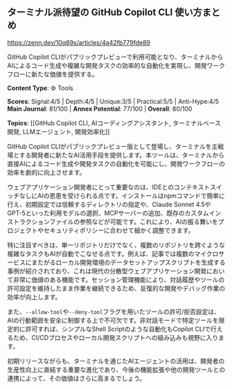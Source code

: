 ## ターミナル派待望の GitHub Copilot CLI 使い方まとめ

https://zenn.dev/10q89s/articles/4a42fb779fde89

GitHub Copilot CLIがパブリックプレビューで利用可能となり、ターミナルからAIによるコード生成や複雑な開発タスクの効率的な自動化を実現し、開発ワークフローに新たな価値を提供する。

**Content Type**: ⚙️ Tools

**Scores**: Signal:4/5 | Depth:4/5 | Unique:3/5 | Practical:5/5 | Anti-Hype:4/5
**Main Journal**: 81/100 | **Annex Potential**: 77/100 | **Overall**: 80/100

**Topics**: [[GitHub Copilot CLI, AIコーディングアシスタント, ターミナルベース開発, LLMエージェント, 開発効率化]]

GitHub Copilot CLIがパブリックプレビュー版として登場し、ターミナルを主戦場とする開発者に新たなAI活用手段を提供します。本ツールは、ターミナルから直接AIによるコード生成や開発タスクの自動化を可能にし、開発ワークフローの効率を劇的に向上させます。

ウェブアプリケーション開発者にとって重要なのは、IDEとのコンテキストスイッチなしにAIの恩恵を受けられる点です。インストールはnpmコマンドで簡単に行え、初期設定では信頼するディレクトリの指定や、Claude Sonnet 4.5やGPT-5といった利用モデルの選択、MCPサーバーの追加、既存のカスタムインストラクションファイルの参照などが可能です。これにより、AIの振る舞いをプロジェクトやセキュリティポリシーに合わせて細かく調整できます。

特に注目すべきは、単一リポジトリだけでなく、複数のリポジトリを跨ぐような複雑なタスクもAIが自動でこなせる点です。例えば、記事では複数のマイクロサービスにまたがるローカル開発環境のデータセットアップスクリプトを生成する事例が紹介されており、これは現代の分散型ウェブアプリケーション開発において非常に価値のある機能です。セッション管理機能により、対話履歴やツールの許可設定を維持したまま作業を継続できるため、反復的な開発やデバッグ作業の効率が向上します。

また、`--allow-tool`や`--deny-tool`フラグを用いたツールの許可/拒否設定は、AIの行動範囲を安全に制御する上で不可欠です。非対話モードで特定ツールを限定的に許可すれば、シンプルなShell Scriptのような自動化もCopilot CLIで行えるため、CI/CDプロセスやローカル開発スクリプトへの組み込みも視野に入ります。

初期リリースながらも、ターミナルを通じたAIエージェントの活用は、開発者の生産性向上に直結する重要な進化であり、今後の機能拡張や他の開発ツールとの連携によって、その価値はさらに高まるでしょう。